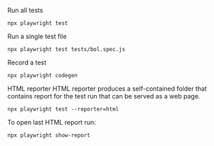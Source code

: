 Run all tests

`npx playwright test`

Run a single test file

`npx playwright test tests/bol.spec.js`

Record a test

`npx playwright codegen`

HTML reporter
HTML reporter produces a self-contained folder that contains report for the test run that can be served as a web page.

`npx playwright test --reporter=html`

To open last HTML report run:

`npx playwright show-report`